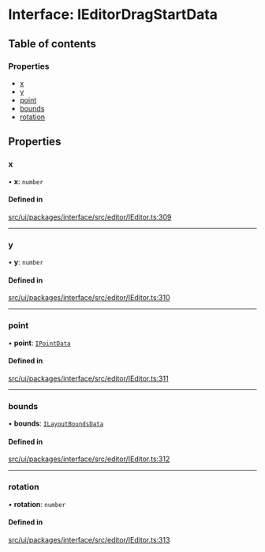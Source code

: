 # Interface: IEditorDragStartData

## Table of contents

### Properties

- [x](IEditorDragStartData.md#x)
- [y](IEditorDragStartData.md#y)
- [point](IEditorDragStartData.md#point)
- [bounds](IEditorDragStartData.md#bounds)
- [rotation](IEditorDragStartData.md#rotation)

## Properties

### x

• **x**: `number`

#### Defined in

[src/ui/packages/interface/src/editor/IEditor.ts:309](https://github.com/leaferjs/leafer-ui/blob/16756ed01a69dbd7bc933bd482f1080c8875c2f1/packages/interface/src/editor/IEditor.ts#L309)

___

### y

• **y**: `number`

#### Defined in

[src/ui/packages/interface/src/editor/IEditor.ts:310](https://github.com/leaferjs/leafer-ui/blob/16756ed01a69dbd7bc933bd482f1080c8875c2f1/packages/interface/src/editor/IEditor.ts#L310)

___

### point

• **point**: [`IPointData`](IPointData.md)

#### Defined in

[src/ui/packages/interface/src/editor/IEditor.ts:311](https://github.com/leaferjs/leafer-ui/blob/16756ed01a69dbd7bc933bd482f1080c8875c2f1/packages/interface/src/editor/IEditor.ts#L311)

___

### bounds

• **bounds**: [`ILayoutBoundsData`](ILayoutBoundsData.md)

#### Defined in

[src/ui/packages/interface/src/editor/IEditor.ts:312](https://github.com/leaferjs/leafer-ui/blob/16756ed01a69dbd7bc933bd482f1080c8875c2f1/packages/interface/src/editor/IEditor.ts#L312)

___

### rotation

• **rotation**: `number`

#### Defined in

[src/ui/packages/interface/src/editor/IEditor.ts:313](https://github.com/leaferjs/leafer-ui/blob/16756ed01a69dbd7bc933bd482f1080c8875c2f1/packages/interface/src/editor/IEditor.ts#L313)
